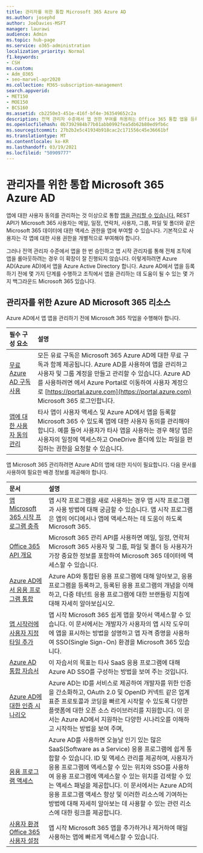 ```yaml
---
title: 관리자를 위한 통합 Microsoft 365 Azure AD
ms.author: josephd
author: JoeDavies-MSFT
manager: laurawi
audience: Admin
ms.topic: hub-page
ms.service: o365-administration
localization_priority: Normal
f1.keywords:
- CSH
ms.custom:
- Adm_O365
- seo-marvel-apr2020
ms.collection: M365-subscription-management
search.appverid:
- MET150
- MOE150
- BCS160
ms.assetid: cb2250e3-451e-416f-bf4e-363549652c2a
description: 전역 관리자 수준에서 앱 권한 부여를 허용하는 Office 365 통합 앱을 등록하고 관리하는 방법을 설명합니다.
ms.openlocfilehash: 0b7392984b77b01abb0992fea5db62b80ed9fb6c
ms.sourcegitcommit: 27b2b2e5c41934b918cac2c171556c45e36661bf
ms.translationtype: MT
ms.contentlocale: ko-KR
ms.lasthandoff: 03/19/2021
ms.locfileid: "50909777"
---
```

# <a name="integrated-apps-and-azure-ad-for-microsoft-365-administrators"></a>관리자를 위한 통합 Microsoft 365 Azure AD

앱에 대한 사용자 동의를 관리하는 것 이상으로 통합 [앱을 관리할 수 있습니다.](../admin/misc/user-consent.md) REST API가 Microsoft 365 사용자는 메일, 일정, 연락처, 사용자, 그룹, 파일 및 폴더와 같은 Microsoft 365 데이터에 대한 액세스 권한을 앱에 부여할 수 있습니다. 기본적으로 사용자는 각 앱에 대한 사용 권한을 개별적으로 부여해야 합니다. 

그러나 전역 관리자 수준에서 앱을 한 번 승인하고 앱 시작 관리자를 통해 전체 조직에 앱을 롤아웃하려는 경우 이 확장이 잘 진행되지 않습니다. 이렇게하려면 Azure AD(Azure AD)에서 앱을 Azure Active Directory 합니다. Azure AD에서 앱을 등록하기 전에 몇 가지 단계를 수행하고 조직에서 앱을 관리하는 데 도움이 될 수 있는 몇 가지 백그라운드 Microsoft 365 있습니다.
  
## <a name="azure-ad-resources-for-microsoft-365-admins"></a>관리자를 위한 Azure AD Microsoft 365 리소스

Azure AD에서 앱 앱을 관리하기 전에 Microsoft 365 작업을 수행해야 합니다.
  
|필수 구성 요소|설명|
|:-----|:-----|
|[무료 Azure AD 구독 사용](../compliance/use-your-free-azure-ad-subscription-in-office-365.md) <br/> |모든 유료 구독은 Microsoft 365 Azure AD에 대한 무료 구독과 함께 제공됩니다. Azure AD를 사용하여 앱을 관리하고 사용자 및 그룹 계정을 만들고 관리할 수 있습니다. Azure AD를 사용하려면 에서 Azure Portal로 이동하여 사용자 계정으로 [https://portal.azure.com](https://portal.azure.com) Microsoft 365 로그인합니다.  <br/> |
|[앱에 대한 사용자 동의 관리](../admin/misc/user-consent.md) <br/> |타사 앱이 사용자 액세스 및 Azure AD에서 앱을 등록할 Microsoft 365 수 있도록 앱에 대한 사용자 동의를 관리해야 합니다. 예를 들어 사용자가 타사 앱을 사용하는 경우 해당 앱은 사용자의 일정에 액세스하고 OneDrive 폴더에 있는 파일을 편집하는 권한을 요청할 수 있습니다.  <br/> |
   
앱 Microsoft 365 관리하려면 Azure AD의 앱에 대한 지식이 필요합니다. 다음 문서를 사용하여 필요한 배경 정보를 제공해야 합니다.
  
|문서|설명|
|:-----|:-----|
|[앱 Microsoft 365 시작 프로그램 충족](https://support.microsoft.com/office/meet-the-microsoft-365-app-launcher-79f12104-6fed-442f-96a0-eb089a3f476a) <br/> |앱 시작 프로그램을 새로 사용하는 경우 앱 시작 프로그램과 사용 방법에 대해 궁금할 수 있습니다. 앱 시작 프로그램은 앱의 어디에서나 앱에 액세스하는 데 도움이 하도록 Microsoft 365.  <br/> |
|[Office 365 API 개요](/office/office-365-management-api/office-365-management-apis-overview) <br/> |Microsoft 365 관리 API를 사용하면 메일, 일정, 연락처Microsoft 365 사용자 및 그룹, 파일 및 폴더 등 사용자가 가장 중요한 정보를 포함하여 Microsoft 365 데이터에 액세스할 수 있습니다. <br/> |
|[Azure AD에서 응용 프로그램 통합](/azure/active-directory/develop/quickstart-v1-add-azure-ad-app) <br/> | Azure AD와 통합된 응용 프로그램에 대해 알아보고, 응용 프로그램을 등록하고, 등록된 응용 프로그램의 개념을 이해하고, 다중 테넌트 응용 프로그램에 대한 브랜들링 지침에 대해 자세히 알아보십시오.  <br/> |
|[앱 시작러에 사용자 지정 타일 추가](/office365/admin/manage/customize-the-app-launcher)  <br/> |앱 시작 Microsoft 365 쉽게 앱을 찾아서 액세스할 수 있습니다. 이 문서에서는 개발자가 사용자의 앱 시작 도우미에 앱을 표시하는 방법을 설명하고 앱 자격 증명을 사용하여 SSO(Single Sign-On) 환경을 Microsoft 365 있습니다.  <br/> |
|[Azure AD 통합 자습서](/azure/active-directory/saas-apps/tutorial-list) <br/> |이 자습서의 목표는 타사 SaaS 응용 프로그램에 대해 Azure AD SSO를 구성하는 방법을 보여 주는 것입니다.  <br/> |
|[Azure AD에 대한 인증 시나리오](/azure/active-directory/develop/authentication-vs-authorization) <br/> |Azure AD는 ID를 서비스로 제공하여 개발자를 위한 인증을 간소화하고, OAuth 2.0 및 OpenID 커넥트 같은 업계 표준 프로토콜과 코딩을 빠르게 시작할 수 있도록 다양한 플랫폼에 대한 오픈 소스 라이브러리를 지원합니다. 이 문서는 Azure AD에서 지원하는 다양한 시나리오를 이해하고 시작하는 방법을 보여 주며,  <br/> |
|[응용 프로그램 액세스](/azure/active-directory/manage-apps/what-is-access-management) <br/> |Azure AD를 사용하면 오늘날 인기 있는 많은 SaaS(Software as a Service) 응용 프로그램에 쉽게 통합할 수 있습니다. ID 및 액세스 관리를 제공하며, 사용자가 응용 프로그램에 액세스할 수 있는 위치와 SSO를 사용하여 응용 프로그램에 액세스할 수 있는 위치를 검색할 수 있는 액세스 패널을 제공합니다. 이 문서에서는 Azure AD의 응용 프로그램 액세스 향상 및 이러한 리소스에 기여하는 방법에 대해 자세히 알아보는 데 사용할 수 있는 관련 리소스에 대한 링크를 제공합니다.  <br/> |
|[사용자 환경 Office 365 사용자 설정](https://support.microsoft.com/office/personalize-your-office-365-experience-eb34a21b-52fa-4fbf-a8d5-146132242985) <br/> |앱 시작 Microsoft 365 앱을 추가하거나 제거하여 매일 사용하는 앱에 빠르게 액세스할 수 있습니다.  <br/> |